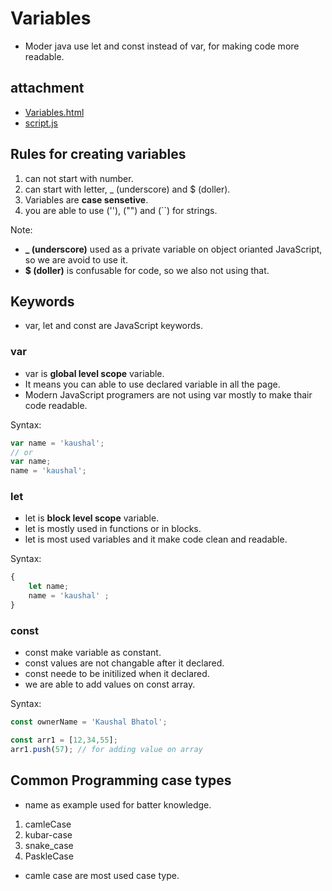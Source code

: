 # Variables

* Moder java use let and const instead of var, for making code more readable.

## attachment

* [Variables.html](Variables.html)
* [script.js](script.js)

## Rules for creating variables

1. can not start with number.
2. can start with letter, _ (underscore) and $ (doller).
3. Variables are __case sensetive__.
4. you are able to use (''), ("") and (``) for strings.

Note:

* **_ (underscore)** used as a private variable on object orianted JavaScript, so we are avoid to use it.
* __$ (doller)__ is confusable for code, so we also not using that.

## Keywords

* var, let and const are JavaScript keywords.

### var

* var is __global level scope__ variable.
* It means you can able to use declared variable in all the page.
* Modern JavaScript programers are not using var mostly to make thair code readable.

Syntax:

```JavaScript
var name = 'kaushal';
// or
var name;
name = 'kaushal';
```

### let

* let is __block level scope__ variable.
* let is mostly used in functions or in blocks.
* let is most used variables and it make code clean and readable.

Syntax:

```JavaScript
{
    let name;
    name = 'kaushal' ;
}
```

### const

* const make variable as constant.
* const values are not changable after it declared.
* const neede to be initilized when it declared.
* we are able to add values on const array.

Syntax:

```JavaScript
const ownerName = 'Kaushal Bhatol';

const arr1 = [12,34,55];
arr1.push(57); // for adding value on array
```

## Common Programming case types

* name as example used for batter knowledge.

1. camleCase
2. kubar-case
3. snake_case
4. PaskleCase

* camle case are most used case type.
